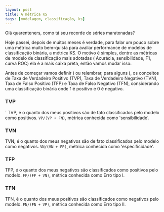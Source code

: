 ```yaml
---
layout: post
title: A métrica KS
tags: [modelagem, classificação, ks]
---  
```


Olá quarenteners, como tá seu recorde de séries maratonadas?

Hoje passei, depois de muitos meses é verdade, para falar um pouco sobre uma métrica muito bem-quista para avaliar performance de modelos de classificação binária, a métrica KS. O motivo é simples, dentre as métricas de modelo de classificação mais adotadas ( Acurácia, sensibilidade, F1, curva ROC) ela é a mais caixa preta, então vamos mudar isso.

Antes de começar vamos definir ( ou relembrar, para alguns ), os conceitos de Taxa de Verdadeiro Positivo (TVP), Taxa de Verdadeiro Negativo (TVN), Taxa de Falso Positivo (TFP) e Taxa de Falso Negativo (TFN), considerando uma classificação binária onde 1 é positivo e 0 é negativo.

### TVP
´
TVP, é o quanto dos meus positivos são de fato classificados pelo modelo como positivos. `VP/(VP + FN)`, métrica conhecida como 'sensibilidade'.

### TVN

TVN, é o quanto dos meus negativos são de fato classificados pelo modelo como negativos. `VN/(VN + FP)`, métrica conhecida como 'especificidade'.


### TFP

TFP, é o quanto dos meus negativos são classificados como positivos pelo modelo. `FP/(FP + VN)`, métrica conhecida como Erro tipo I.


### TFN

TFN, é o quanto dos meus positivos são classificados como negativos pelo modelo. `FN/(FN + VP)`, métrica conhecida como Erro tipo II.



